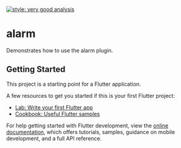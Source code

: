 [![style: very good analysis](https://img.shields.io/badge/style-very_good_analysis-B22C89.svg)](https://pub.dev/packages/very_good_analysis)

# alarm

Demonstrates how to use the alarm plugin.

## Getting Started

This project is a starting point for a Flutter application.

A few resources to get you started if this is your first Flutter project:

- [Lab: Write your first Flutter app](https://docs.flutter.dev/get-started/codelab)
- [Cookbook: Useful Flutter samples](https://docs.flutter.dev/cookbook)

For help getting started with Flutter development, view the
[online documentation](https://docs.flutter.dev/), which offers tutorials,
samples, guidance on mobile development, and a full API reference.
